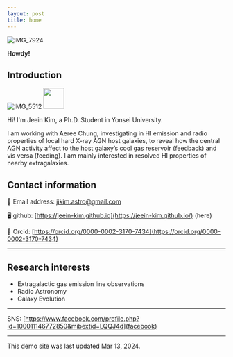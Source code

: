 ```yaml
---
layout: post
title: home
---
```

![IMG_7924](https://github.com/jeein-kim/jeein-kim.github.io/assets/63774418/bfe73e30-70ff-4fb7-b851-79de8f01637d)

**Howdy!** 

## Introduction

![IMG_5512](https://github.com/jeein-kim/jeein-kim.github.io/assets/63774418/c1101f7e-b352-4992-a694-54cdcdae256c)
<img src="[https://github.com/favicon.ico](https://github.com/jeein-kim/jeein-kim.github.io/assets/63774418/c1101f7e-b352-4992-a694-54cdcdae256c)" width="48">

Hi! I'm Jeein Kim, a Ph.D. Student in Yonsei University. 

I am working with Aeree Chung, investigating in HI emission and radio properties of local hard X-ray AGN host galaxies, to reveal how the central AGN activity affect to the host galaxy’s cool gas reservoir (feedback) and vis versa (feeding). I am mainly interested in resolved HI properties of nearby extragalaxies. 

## Contact information

📧 Email address: [jikim.astro@gmail.com](jikim.astro@gmail.com)

🖥 github: [https://jeein-kim.github.io](https://jeein-kim.github.io/) (here)

🔗 Orcid: [https://orcid.org/0000-0002-3170-7434](https://orcid.org/0000-0002-3170-7434) 


---


## Research interests

* Extragalactic gas emission line observations
* Radio Astronomy
* Galaxy Evolution


---

SNS: [https://www.facebook.com/profile.php?id=100011146772850&mibextid=LQQJ4d](facebook)

---


This demo site was last updated Mar 13, 2024.





